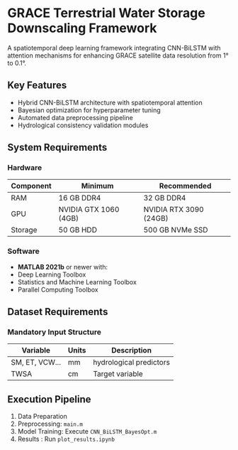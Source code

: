 # GRACE Terrestrial Water Storage Downscaling Framework

A spatiotemporal deep learning framework integrating CNN-BiLSTM with attention mechanisms for enhancing GRACE satellite data resolution from 1° to 0.1°.

## Key Features
- Hybrid CNN-BiLSTM architecture with spatiotemporal attention
- Bayesian optimization for hyperparameter tuning
- Automated data preprocessing pipeline
- Hydrological consistency validation modules

## System Requirements

### Hardware
| Component      | Minimum              | Recommended         |
|----------------|----------------------|---------------------|
| RAM            | 16 GB DDR4           | 32 GB DDR4          |
| GPU            | NVIDIA GTX 1060 (4GB)| NVIDIA RTX 3090 (24GB)|
| Storage        | 50 GB HDD            | 500 GB NVMe SSD     |

### Software
- **MATLAB 2021b** or newer with:
- Deep Learning Toolbox
- Statistics and Machine Learning Toolbox
- Parallel Computing Toolbox

## Dataset Requirements
### Mandatory Input Structure
| Variable      | Units  | Description                 |
|---------------|--------|-----------------------------|
| SM, ET, VCW... | mm     | hydrological predictors  |
TWSA          | cm     | Target variable             |

## Execution Pipeline
1.  Data Preparation
2.  Preprocessing:  `main.m`
3.  Model Training: Execute `CNN_BiLSTM_BayesOpt.m`
4.  Results : Run `plot_results.ipynb`
